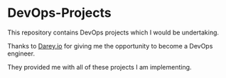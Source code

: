 # DevOps-Projects

This repository contains DevOps projects which I would be undertaking.

Thanks to [Darey.io](darey.io) for giving me the opportunity to become a DevOps engineer.

They provided me with all of these projects I am implementing.
